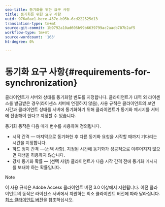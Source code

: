 ```yaml
---
seo-title: 동기화를 위한 요구 사항
title: 동기화를 위한 요구 사항
uuid: 976a0ae1-bece-437e-b95b-6cd222525d13
translation-type: tm+mt
source-git-commit: 1b9792a10ad606b99b6639799ac2aacb707b2af5
workflow-type: tm+mt
source-wordcount: '163'
ht-degree: 0%

---
```



# 동기화 요구 사항{#requirements-for-synchronization}

클라이언트가 서버와 상태를 동기화할 빈도를 지정합니다. 클라이언트가 대역 외 라이센스를 발급받은 경우(라이센스 서버에 연결하지 않음), 사용 규칙은 클라이언트의 보안 시간과 클라이언트 상태를 서버에 동기화하기 위해 클라이언트가 동기화 메시지를 서버에 전송해야 한다고 지정할 수 있습니다.

동기화 동작은 다음 매개 변수를 사용하여 정의됩니다.

* 시작 간격 — 마지막으로 동기화한 후 다른 동기화 요청을 시작할 때까지 기다리는 시간을 지정합니다.
* 하드 정지 간격 —(선택 사항). 지정된 시간에 동기화가 성공적으로 이루어지지 않으면 재생을 허용하지 않습니다.
* 강제 동기화 확률 — (선택 사항) 클라이언트가 다음 시작 간격 전에 동기화 메시지를 보내야 하는 확률입니다.

>[!NOTE]
>
>이 사용 규칙은 Adobe Access 클라이언트 버전 3.0 이상에서 지원됩니다. 이전 클라이언트의 동작은 라이선스 서버에서 지원하는 최소 클라이언트 버전에 따라 달라집니다. [최소 클라이언트 버전](../../../aaxs-protecting-content/content-implementing-the-license-server/content-handling-license-reqs/content-minimum-client-version.md)을 참조하십시오.

